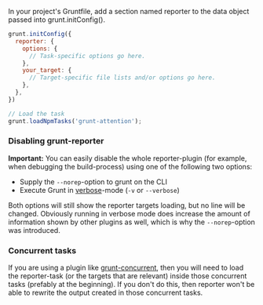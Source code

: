 In your project's Gruntfile, add a section named reporter to the data object passed into grunt.initConfig().

```js
grunt.initConfig({
  reporter: {
    options: {
      // Task-specific options go here.
    },
    your_target: {
      // Target-specific file lists and/or options go here.
    },
  },
})

// Load the task
grunt.loadNpmTasks('grunt-attention');
```

### Disabling grunt-reporter

**Important:** You can easily disable the whole reporter-plugin (for example, when debugging the build-process) using one of the following two options:

- Supply the `--norep`-option to grunt on the CLI
- Execute Grunt in [verbose](http://gruntjs.com/using-the-cli)-mode (`-v` or `--verbose`) 

Both options will still show the reporter targets loading, but no line will be changed. Obviously running in verbose mode does increase the amount of information shown by other plugins as well, which is why the `--norep`-option was introduced.

### Concurrent tasks

If you are using a plugin like [grunt-concurrent](https://www.npmjs.com/package/grunt-concurrent), then you will need to load the reporter-task (or the targets that are relevant) inside those concurrent tasks (prefably at the beginning). If you don't do this, then reporter won't be able to rewrite the output created in those concurrent tasks.
